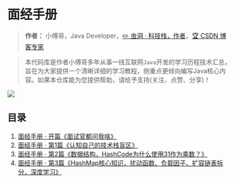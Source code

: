 # 面经手册

> **作者：** 小傅哥，Java Developer，[:pencil2: 虫洞 · 科技栈，作者](https://bugstack.cn)，[:trophy: CSDN 博客专家](https://bugstack.blog.csdn.net)

> 本代码库是作者小傅哥多年从事一线互联网```Java```开发的学习历程技术汇总，旨在为大家提供一个清晰详细的学习教程，侧重点更倾向编写Java核心内容。如果本仓库能为您提供帮助，请给予支持(关注、点赞、分享)！

![](https://bugstack.cn/assets/images/2020/interview/interview-0-03.png)

## 目录

1. [面经手册 · 开篇《面试官都问我啥》](https://bugstack.cn/interview/2020/07/28/%E9%9D%A2%E7%BB%8F%E6%89%8B%E5%86%8C-%E5%BC%80%E7%AF%87-%E9%9D%A2%E8%AF%95%E5%AE%98%E9%83%BD%E9%97%AE%E6%88%91%E5%95%A5.html)
2. [面经手册 · 第1篇《认知自己的技术栈盲区》](https://bugstack.cn/interview/2020/07/30/%E9%9D%A2%E7%BB%8F%E6%89%8B%E5%86%8C-%E7%AC%AC1%E7%AF%87-%E8%AE%A4%E7%9F%A5%E8%87%AA%E5%B7%B1%E7%9A%84%E6%8A%80%E6%9C%AF%E6%A0%88%E7%9B%B2%E5%8C%BA.html)
3. [面经手册 · 第2篇《数据结构，HashCode为什么使用31作为乘数？》](https://bugstack.cn/interview/2020/08/04/%E9%9D%A2%E7%BB%8F%E6%89%8B%E5%86%8C-%E7%AC%AC2%E7%AF%87-%E6%95%B0%E6%8D%AE%E7%BB%93%E6%9E%84-HashCode%E4%B8%BA%E4%BB%80%E4%B9%88%E4%BD%BF%E7%94%A831%E4%BD%9C%E4%B8%BA%E4%B9%98%E6%95%B0.html)
4. [面经手册 · 第3篇《HashMap核心知识，扰动函数、负载因子、扩容链表拆分，深度学习》](https://bugstack.cn/interview/2020/08/07/%E9%9D%A2%E7%BB%8F%E6%89%8B%E5%86%8C-%E7%AC%AC3%E7%AF%87-HashMap%E6%A0%B8%E5%BF%83%E7%9F%A5%E8%AF%86-%E6%89%B0%E5%8A%A8%E5%87%BD%E6%95%B0-%E8%B4%9F%E8%BD%BD%E5%9B%A0%E5%AD%90-%E6%89%A9%E5%AE%B9%E9%93%BE%E8%A1%A8%E6%8B%86%E5%88%86-%E6%B7%B1%E5%BA%A6%E5%AD%A6%E4%B9%A0.html)

